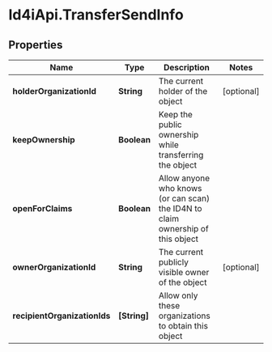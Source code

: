 # Id4iApi.TransferSendInfo

## Properties
Name | Type | Description | Notes
------------ | ------------- | ------------- | -------------
**holderOrganizationId** | **String** | The current holder of the object | [optional] 
**keepOwnership** | **Boolean** | Keep the public ownership while transferring the object | 
**openForClaims** | **Boolean** | Allow anyone who knows (or can scan) the ID4N to claim ownership of this object | 
**ownerOrganizationId** | **String** | The current publicly visible owner of the object | [optional] 
**recipientOrganizationIds** | **[String]** | Allow only these organizations to obtain this object | 


